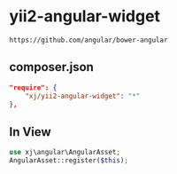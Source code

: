 # yii2-angular-widget
```
https://github.com/angular/bower-angular
```

composer.json
---------
```json
"require": {
    "xj/yii2-angular-widget": "*"
},
```

In View
---------
```php
use xj\angular\AngularAsset;
AngularAsset::register($this);
```
